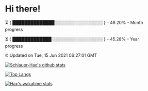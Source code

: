 # Hi there!

⏳ { ██████████████░░░░░░░░░░░░░░░░ } - 49.20% - Month progress

⏳ { █████████████░░░░░░░░░░░░░░░░░ } - 45.28% - Year progress

⏰ Updated on Tue, 15 Jun 2021 06:27:01 GMT


[![Schlauer-Hax's github stats](https://github-readme-stats.vercel.app/api?username=Schlauer-Hax&show_icons=true&theme=dark&count_private=true)](https://github.com/Schlauer-Hax)


[![Top Langs](https://github-readme-stats.vercel.app/api/top-langs/?username=Schlauer-Hax&layout=compact&theme=dark)](https://github.com/Schlauer-Hax?tab=repositories)


[![Hax's wakatime stats](https://github-readme-stats.vercel.app/api/wakatime?username=Hax&theme=dark)](https://wakatime.com/@Hax)


